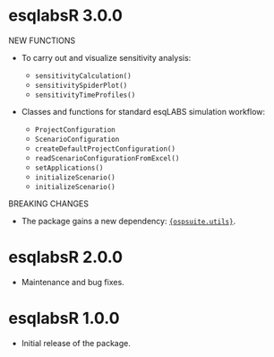 # esqlabsR 3.0.0

NEW FUNCTIONS

- To carry out and visualize sensitivity analysis:

  * `sensitivityCalculation()`
  * `sensitivitySpiderPlot()`
  * `sensitivityTimeProfiles()`

- Classes and functions for standard esqLABS simulation workflow:

  * `ProjectConfiguration`
  * `ScenarioConfiguration`
  * `createDefaultProjectConfiguration()`
  * `readScenarioConfigurationFromExcel()`
  * `setApplications()`
  * `initializeScenario()`
  * `initializeScenario()`

BREAKING CHANGES

- The package gains a new dependency: [`{ospsuite.utils}`](https://www.open-systems-pharmacology.org/OSPSuite.RUtils/).

# esqlabsR 2.0.0

- Maintenance and bug fixes.

# esqlabsR 1.0.0

- Initial release of the package.
